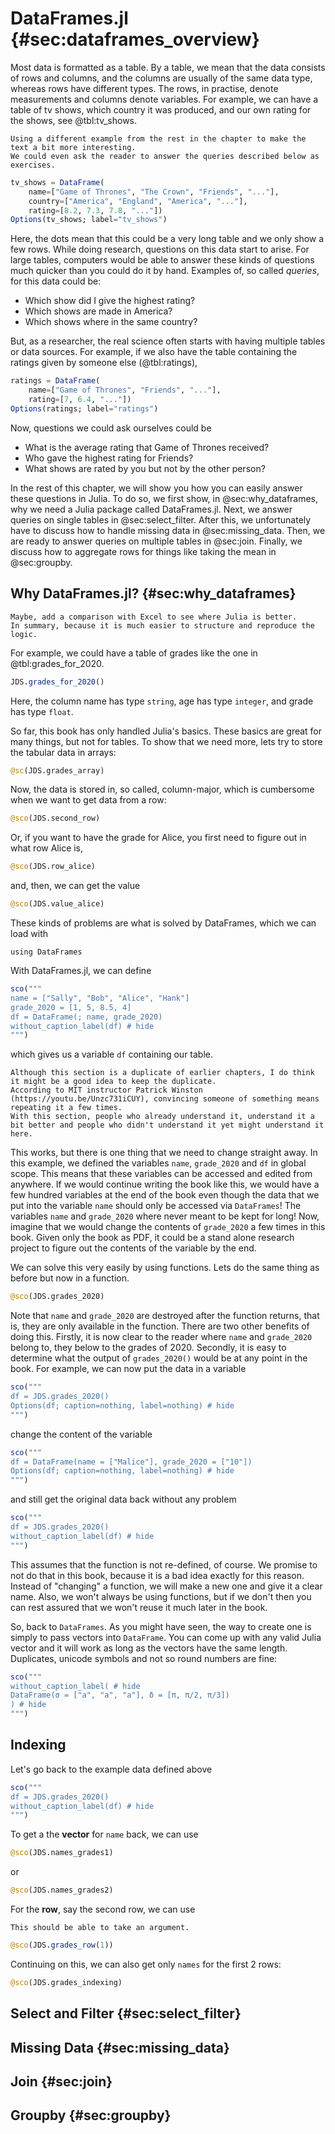 # DataFrames.jl {#sec:dataframes_overview}

Most data is formatted as a table.
By a table, we mean that the data consists of rows and columns, and the columns are usually of the same data type, whereas rows have different types.
The rows, in practise, denote measurements and columns denote variables.
For example, we can have a table of tv shows, which country it was produced, and our own rating for the shows, see @tbl:tv_shows.

```{=comment}
Using a different example from the rest in the chapter to make the text a bit more interesting.
We could even ask the reader to answer the queries described below as exercises.
```

```jl
tv_shows = DataFrame(
    name=["Game of Thrones", "The Crown", "Friends", "..."],
    country=["America", "England", "America", "..."],
    rating=[8.2, 7.3, 7.8, "..."])
Options(tv_shows; label="tv_shows")
```

Here, the dots mean that this could be a very long table and we only show a few rows.
While doing research, questions on this data start to arise.
For large tables, computers would be able to answer these kinds of questions much quicker than you could do it by hand.
Examples of, so called _queries_, for this data could be:

- Which show did I give the highest rating?
- Which shows are made in America?
- Which shows where in the same country?

But, as a researcher, the real science often starts with having multiple tables or data sources.
For example, if we also have the table containing the ratings given by someone else (@tbl:ratings),

```jl
ratings = DataFrame(
    name=["Game of Thrones", "Friends", "..."],
    rating=[7, 6.4, "..."])
Options(ratings; label="ratings")
```

Now, questions we could ask ourselves could be

- What is the average rating that Game of Thrones received?
- Who gave the highest rating for Friends?
- What shows are rated by you but not by the other person?

In the rest of this chapter, we will show you how you can easily answer these questions in Julia.
To do so, we first show, in @sec:why_dataframes, why we need a Julia package called DataFrames.jl.
Next, we answer queries on single tables in @sec:select_filter.
After this, we unfortunately have to discuss how to handle missing data in @sec:missing_data.
Then, we are ready to answer queries on multiple tables in @sec:join.
Finally, we discuss how to aggregate rows for things like taking the mean in @sec:groupby.

## Why DataFrames.jl? {#sec:why_dataframes}

```{=comment}
Maybe, add a comparison with Excel to see where Julia is better.
In summary, because it is much easier to structure and reproduce the logic.
```

For example, we could have a table of grades like the one in @tbl:grades_for_2020.

```jl
JDS.grades_for_2020()
```

Here, the column name has type `string`, age has type `integer`, and grade has type `float`.

So far, this book has only handled Julia's basics.
These basics are great for many things, but not for tables.
To show that we need more, lets try to store the tabular data in arrays:

```jl
@sc(JDS.grades_array)
```

Now, the data is stored in, so called, column-major, which is cumbersome when we want to get data from a row:

```jl
@sco(JDS.second_row)
```

Or, if you want to have the grade for Alice, you first need to figure out in what row Alice is,

```jl
@sco(JDS.row_alice)
```

and, then, we can get the value

```jl
@sco(JDS.value_alice)
```

These kinds of problems are what is solved by DataFrames, which we can load with
```
using DataFrames
```
With DataFrames.jl, we can define

```jl
sco("""
name = ["Sally", "Bob", "Alice", "Hank"]
grade_2020 = [1, 5, 8.5, 4]
df = DataFrame(; name, grade_2020)
without_caption_label(df) # hide
""")

```

which gives us a variable `df` containing our table.

```{=comment}
Although this section is a duplicate of earlier chapters, I do think it might be a good idea to keep the duplicate.
According to MIT instructor Patrick Winston (https://youtu.be/Unzc731iCUY), convincing someone of something means repeating it a few times.
With this section, people who already understand it, understand it a bit better and people who didn't understand it yet might understand it here.
```

This works, but there is one thing that we need to change straight away.
In this example, we defined the variables `name`, `grade_2020` and `df` in global scope.
This means that these variables can be accessed and edited from anywhere.
If we would continue writing the book like this, we would have a few hundred variables at the end of the book even though the data that we put into the variable `name` should only be accessed via `DataFrames`!
The variables `name` and `grade_2020` where never meant to be kept for long!
Now, imagine that we would change the contents of `grade_2020` a few times in this book.
Given only the book as PDF, it could be a stand alone research project to figure out the contents of the variable by the end.

We can solve this very easily by using functions.
Lets do the same thing as before but now in a function.

```jl
@sco(JDS.grades_2020)
```

Note that `name` and `grade_2020` are destroyed after the function returns, that is, they are only available in the function.
There are two other benefits of doing this.
Firstly, it is now clear to the reader where `name` and `grade_2020` belong to, they below to the grades of 2020.
Secondly, it is easy to determine what the output of `grades_2020()` would be at any point in the book.
For example, we can now put the data in a variable

```jl
sco("""
df = JDS.grades_2020()
Options(df; caption=nothing, label=nothing) # hide
""")
```

change the content of the variable

```jl
sco("""
df = DataFrame(name = ["Malice"], grade_2020 = ["10"])
Options(df; caption=nothing, label=nothing) # hide
""")
```

and still get the original data back without any problem

```jl
sco("""
df = JDS.grades_2020()
without_caption_label(df) # hide
""")
```

This assumes that the function is not re-defined, of course.
We promise to not do that in this book, because it is a bad idea exactly for this reason.
Instead of "changing" a function, we will make a new one and give it a clear name.
Also, we won't always be using functions, but if we don't then you can rest assured that we won't reuse it much later in the book.

So, back to `DataFrames`.
As you might have seen, the way to create one is simply to pass vectors into `DataFrame`.
You can come up with any valid Julia vector and it will work as long as the vectors have the same length.
Duplicates, unicode symbols and not so round numbers are fine:

```jl
sco("""
without_caption_label( # hide
DataFrame(σ = ["a", "a", "a"], δ = [π, π/2, π/3])
) # hide
""")
```

## Indexing

Let's go back to the example data defined above

```jl
sco("""
df = JDS.grades_2020()
without_caption_label(df) # hide
""")
```

To get a the **vector** for `name` back, we can use

```jl
@sco(JDS.names_grades1)
```

or

```jl
@sco(JDS.names_grades2)
```

For the **row**, say the second row, we can use

```{=comment}
This should be able to take an argument.
```

```jl
@sco(JDS.grades_row(1))
```

Continuing on this, we can also get only `names` for the first 2 rows:

```jl
@sco(JDS.grades_indexing)
```

## Select and Filter {#sec:select_filter}


## Missing Data {#sec:missing_data}

## Join {#sec:join}

## Groupby {#sec:groupby}
